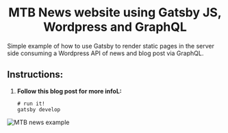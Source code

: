 
<h1 align="center">
  MTB News website using Gatsby JS, Wordpress and GraphQL 
</h1>

Simple example of how to use Gatsby to render static pages in the server side consuming a Wordpress API of news and blog post via GraphQL.



## Instructions:

1.  **Follow this blog post for more infoL:**

    

    ```shell
    # run it!
    gatsby develop 
    ```


![MTB news example](https://raw.githubusercontent.com/kgatjens/mtb_news_gatsby/master/image6.png)

